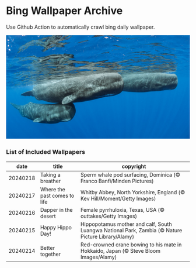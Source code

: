 # Bing Wallpaper Archive

Use Github Action to automatically crawl bing daily wallpaper.

![Taking a breather](./archive/20240218.jpg)

### List of Included Wallpapers

|date|title|copyright|
|---|---|---|
|20240218|Taking a breather|Sperm whale pod surfacing, Dominica (© Franco Banfi/Minden Pictures)|
|20240217|Where the past comes to life|Whitby Abbey, North Yorkshire, England (© Kev Hill/Moment/Getty Images)|
|20240216|Dapper in the desert|Female pyrrhuloxia, Texas, USA (© outtakes/Getty Images)|
|20240215|Happy Hippo Day!|Hippopotamus mother and calf, South Luangwa National Park, Zambia (© Nature Picture Library/Alamy)|
|20240214|Better together|Red-crowned crane bowing to his mate in Hokkaido, Japan (© Steve Bloom Images/Alamy)|
